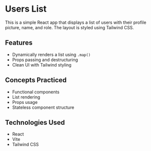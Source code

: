 # Users List

This is a simple React app that displays a list of users with their profile picture, name, and role. The layout is styled using Tailwind CSS.

## Features
- Dynamically renders a list using `.map()`
- Props passing and destructuring
- Clean UI with Tailwind styling

## Concepts Practiced
- Functional components
- List rendering
- Props usage
- Stateless component structure

## Technologies Used
- React
- Vite
- Tailwind CSS
